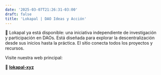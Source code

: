 ```yaml
---
date: '2025-03-07T21:26:31-03:00'
draft: false
title: 'Lokapal | DAO Ideas y Acción'
---
```


🧭 Lokapal ya está disponible: una iniciativa independiente de investigación y participación en DAOs. Está diseñada para explorar la descentralización desde sus inicios hasta la práctica. El sitio conecta todos los proyectos y recursos.

Visite nuestra web principal:

🔗 [**lokapal-xyz**](https://lokapal-xyz.github.io/es/)
